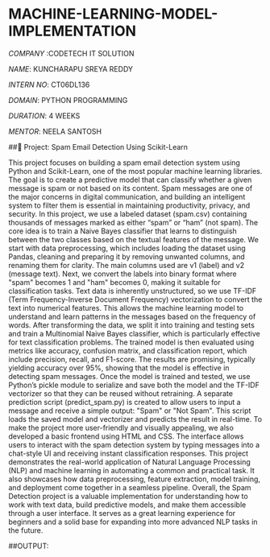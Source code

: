 # MACHINE-LEARNING-MODEL-IMPLEMENTATION

*COMPANY* :CODETECH IT SOLUTION

*NAME*: KUNCHARAPU SREYA REDDY

*INTERN NO*: CT06DL136

*DOMAIN*: PYTHON PROGRAMMING

*DURATION*: 4 WEEKS

*MENTOR*: NEELA SANTOSH

##📌 Project: Spam Email Detection Using Scikit-Learn

This project focuses on building a spam email detection system using Python and Scikit-Learn, one of the most popular machine learning libraries. The goal is to create a predictive model that can classify whether a given message is spam or not based on its content. Spam messages are one of the major concerns in digital communication, and building an intelligent system to filter them is essential in maintaining productivity, privacy, and security.
In this project, we use a labeled dataset (spam.csv) containing thousands of messages marked as either “spam” or “ham” (not spam). The core idea is to train a Naive Bayes classifier that learns to distinguish between the two classes based on the textual features of the message.
We start with data preprocessing, which includes loading the dataset using Pandas, cleaning and preparing it by removing unwanted columns, and renaming them for clarity. The main columns used are v1 (label) and v2 (message text). Next, we convert the labels into binary format where "spam" becomes 1 and "ham" becomes 0, making it suitable for classification tasks.
Text data is inherently unstructured, so we use TF-IDF (Term Frequency-Inverse Document Frequency) vectorization to convert the text into numerical features. This allows the machine learning model to understand and learn patterns in the messages based on the frequency of words.
After transforming the data, we split it into training and testing sets and train a Multinomial Naive Bayes classifier, which is particularly effective for text classification problems. The trained model is then evaluated using metrics like accuracy, confusion matrix, and classification report, which include precision, recall, and F1-score. The results are promising, typically yielding accuracy over 95%, showing that the model is effective in detecting spam messages.
Once the model is trained and tested, we use Python’s pickle module to serialize and save both the model and the TF-IDF vectorizer so that they can be reused without retraining. A separate prediction script (predict_spam.py) is created to allow users to input a message and receive a simple output: "Spam" or "Not Spam". This script loads the saved model and vectorizer and predicts the result in real-time.
To make the project more user-friendly and visually appealing, we also developed a basic frontend using HTML and CSS. The interface allows users to interact with the spam detection system by typing messages into a chat-style UI and receiving instant classification responses.
This project demonstrates the real-world application of Natural Language Processing (NLP) and machine learning in automating a common and practical task. It also showcases how data preprocessing, feature extraction, model training, and deployment come together in a seamless pipeline.
Overall, the Spam Detection project is a valuable implementation for understanding how to work with text data, build predictive models, and make them accessible through a user interface. It serves as a great learning experience for beginners and a solid base for expanding into more advanced NLP tasks in the future.


##OUTPUT:


